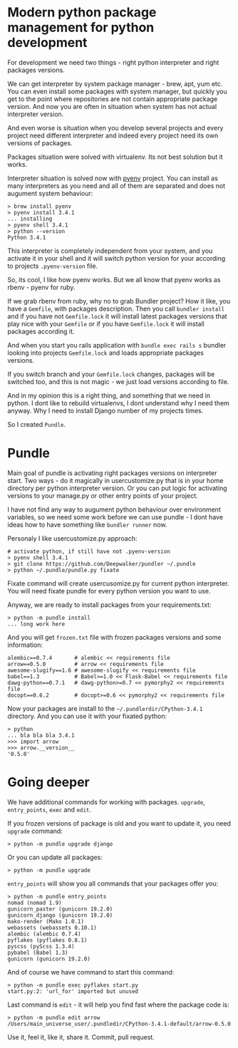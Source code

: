 Modern python package management for python development
=======================================================

For development we need two things - right python interpreter
and right packages versions.

We can get interpreter by system package manager - brew, apt, yum etc.
You can even install some packages with system manager, but
quickly you get to the point where repositories are not contain
appropriate package version. And now you are often in situation
when system has not actual interpreter version.

And even worse is situation when you develop several projects
and every project need different interpreter and indeed every
project need its own versions of packages.

Packages situation were solved with virtualenv. Its not best solution
but it works.

Interpreter situation is solved now with [pyenv](https://github.com/yyuu/pyenv)
project. You can install as many interpreters as you need
and all of them are separated and does not augument system
behaviour:

    > brew install pyenv
    > pyenv install 3.4.1
    ... installing
    > pyenv shell 3.4.1
    > python --version
    Python 3.4.1

This interpreter is completely independent from your system, and
you activate it in your shell and it will switch python version
for your according to projects ``.pyenv-version`` file.


So, its cool, I like how pyenv works. But we all know that pyenv
works as rbenv - pyenv for ruby.

If we grab rbenv from ruby, why no to grab Bundler project?
How it like, you have a ``Gemfile``, with packages description.
Then you call ``bundler install`` and if you have not ``Gemfile.lock``
it will install latest packages versions that play nice with your ``Gemfile``
or if you have ``Gemfile.lock`` it will install packages according it.

And when you start you rails application with ``bundle exec rails s``
bundler looking into projects ``Gemfile.lock`` and loads appropriate
packages versions.

If you switch branch and your ``Gemfile.lock`` changes, packages will be switched too,
and this is not magic - we just load versions according to file.

And in my opinion this is a right thing, and something that we need in python.
I dont like to rebuild virtualenvs, I dont understand why I need them anyway.
Why I need to install Django number of my projects times.

So I created ``Pundle``.

Pundle
======

Main goal of pundle is activating right packages versions on interpreter start.
Two ways - do it magically in usercustomize.py that is in your home directory per
python interpreter version. Or you can put logic for activating versions to your
manage.py or other entry points of your project.

I have not find any way to augument python behaviour over environment variables,
so we need some work before we can use pundle - I dont have ideas how to have something
like ``bundler runner`` now.

Personaly I like usercustomize.py approach:

    # activate python, if still have not .pyenv-version
    > pyenv shell 3.4.1
    > git clone https://github.com/Deepwalker/pundler ~/.pundle
    > python ~/.pundle/pundle.py fixate

Fixate command will create usercusomize.py for current python interpreter. You will need
fixate pundle for every python version you want to use.

Anyway, we are ready to install packages from your requirements.txt:

    > python -m pundle install
    ... long work here

And you will get ``frozen.txt`` file with frozen packages versions and some information:

    alembic==0.7.4       # alembic << requirements file
    arrow==0.5.0         # arrow << requirements file
    awesome-slugify==1.6 # awesome-slugify << requirements file
    babel==1.3           # Babel>=1.0 << Flask-Babel << requirements file
    dawg-python==0.7.1   # dawg-python>=0.7 << pymorphy2 << requirements file
    docopt==0.6.2        # docopt>=0.6 << pymorphy2 << requirements file


Now your packages are install to the ``~/.pundlerdir/CPython-3.4.1`` directory.
And you can use it with your fixated python:

    > python
    ... bla bla bla 3.4.1
    >>> import arrow
    >>> arrow.__version__
    '0.5.0'


Going deeper
============

We have additional commands for working with packages. ``upgrade``, ``entry_points``, ``exec`` and ``edit``.

If you frozen versions of package is old and you want to update it, you need ``upgrade`` command:

    > python -m pundle upgrade django

Or you can update all packages:

    > python -m pundle upgrade

``entry_points`` will show you all commands that your packages offer you:

    > python -m pundle entry_points
    nomad (nomad 1.9)
    gunicorn_paster (gunicorn 19.2.0)
    gunicorn_django (gunicorn 19.2.0)
    mako-render (Mako 1.0.1)
    webassets (webassets 0.10.1)
    alembic (alembic 0.7.4)
    pyflakes (pyflakes 0.8.1)
    pyscss (pyScss 1.3.4)
    pybabel (Babel 1.3)
    gunicorn (gunicorn 19.2.0)

And of course we have command to start this command:

    > python -m pundle exec pyflakes start.py
    start.py:2: 'url_for' imported but unused

Last command is ``edit`` - it will help you find fast where the package code is:

    > python -m pundle edit arrow
    /Users/main_universe_user/.pundledir/CPython-3.4.1-default/arrow-0.5.0

Use it, feel it, like it, share it. Commit, pull request.
